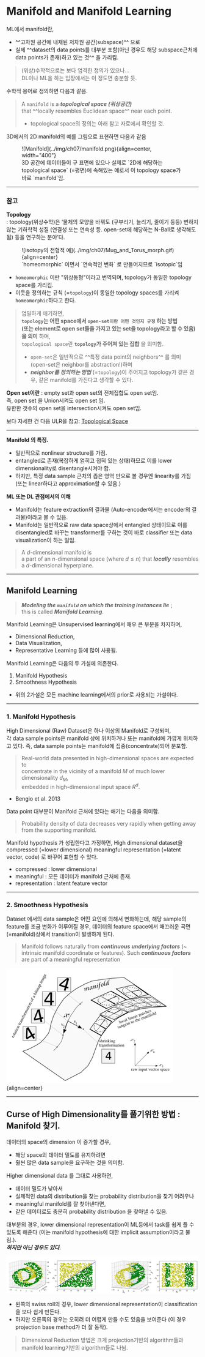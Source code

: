 # Manifold and Manifold Learning

ML에서 manifold란,  

* ^^고차원 공간에 내재된 저차원 공간(subspace)^^ 으로 
* 실제 ^^dataset의 data points를 대부분 포함(아닌 경우도 해당 subspace근처에 data points가 존재)하고 있는 것^^ 을 가리킴. 

> (위상)수학적으로는 보다 엄격한 정의가 있으나...  
> DL이나 ML을 하는 입장에서는 이 정도면 충분할 듯.

수학적 용어로 정의하면 다음과 같음. 

> A `manifold` is a ***topological space (위상공간)***  
> that ^^locally resembles Euclidean space^^ near each point.
>
> * topological space의 정의는 아래 참고 자료에서 확인할 것.


3D에서의 2D manifold의 예를 그림으로 표현하면 다음과 같음

<figure markdown>
![Manifold](../img/ch07/manifold.png){align=center, width="400"}
<figcaption>3D 공간에 데이터들이 구 표면에 있으나 실제로 `2D에 해당하는 topological space` (=평면)에 속해있는 예로서 이 topology space가 바로 `manifold`임.</figcaption>
</figure>


---

### 참고

**Topology**  
: topology(위상수학)은 ‘물체의 모양을 바꿔도 (구부리기, 늘리기, 줄이기 등등) 변하지 않는 기하학적 성질 (연결성 또는 연속성 등. open-set에 해당하는 N-Ball로 생각해도 됨) 등을 연구하는 분야’다.  

<figure markdown>
![isotopy의 전형적 예](../img/ch07/Mug_and_Torus_morph.gif){align=center}
<figcaption> `homeomorphic` 이면서 `연속적인 변화` 로 만들어지므로 `isotopic`임</figcaption>  
</figure>

* `homeomorphic` 이란 "위상동형"이라고 번역되며, topology가 동일한 topology space를 가리킴.
* 이웃을 정의하는 규칙 (=`topology`)이 동일한 topology spaces를 가리켜 `homeomorphic`하다고 한다.

> 엄밀하게 애기하면,  
> **`topology`는 어떤 space에서 `open-set이란 어떤 것인지 규정` 하는 방법**   
> **(또는 element로 open set들을 가지고 있는 set을 topology라고 할 수 있음)을 의미** 하며,  
> `topological space`란 **`topology`가 주어져 있는 집합** 을 의미함.  
> 
> * `open-set`은 일반적으로 ^^특정 data point의 neighbors^^ 를 의미 (open-set은 neighbor를 abstraction!)하며  
> * ***neighbor를 정의하는 방법*** (=`topology`)이 주어지고 topology가 같은 경우, 같은 manifold를 가진다고 생각할 수 있다.  

**Open set이란**
: empty set과 open set의 전체집합도 open set임.  
즉, open set 을 Union시켜도 open set 임.  
유한한 갯수의 open set을 intersection시켜도 open set임.

보다 자세한 건 다음 ULR을 참고: 
[Topological Space](topological_space.md)

---

**Manifold 의 특징.**

- 일반적으로 nonlinear structure를 가짐.
- entangled로 존재(복잡하게 얽히고 접혀 있는 상태)하므로 이를 lower dimensionality로 disentangle시켜야 함.
- 하지만, 특정 data sample 근처의 좁은 영역 만으로 볼 경우엔 linearity를 가짐 (또는 linear하다고 approximation할 수 있음.)


**ML 또는 DL 관점에서의 이해**

- Manifold는 feature extraction의 결과물 (Auto-encoder에서는 encoder의 결과물)이라고 볼 수 있음. 
- Manifold는 일반적으로 raw data space상에서 entangled 상태이므로 이를 disentangled로 바꾸는 transformer를 구하는 것이 바로 classifier 또는 data visualization이 하는 일임.

> A $d$-dimensional manifold is  
> a part of an $n$-dimensional space (where $d \le n$) 
> that ***locally*** resembles a $d$-dimensional hyperplane. 

---

## Manifold Learning

> ***Modeling the `manifold` on which the training instances lie*** ;  
> this is called ***Manifold Learning***. 

Manifold Learning은 Unsupervised learning에서 매우 큰 부분을 차지하며, 

* Dimensional Reduction, 
* Data Visualization, 
* Representative Learning 등에 많이 사용됨.

Manifold Learning은 다음의 두 가설에 의존한다. 

1. Manifold Hypothesis
2. Smoothness Hypothesis

* 위의 2가설은 모든 machine learning에서의 prior로 사용되는 가설이다.

---

### 1. Manifold Hypothesis

High Dimensional (Raw) Dataset은 하나 이상의 Manifold로 구성되며,  
각 data sample points은 manifold 상에 위치하거나 또는 manifold에 가깝게 위치하고 있다. 
즉, data sample points는 manifold에 집중(concentrate)되어 분포함.

> Real-world data presented in high-dimensional spaces are expected to  
> concentrate in the vicinity of a manifold $M$ of much lower dimensionality $d_M$,  
> embedded in high-dimensional input space $R^d$. 
- Bengio et al. 2013

Data point 대부분이 Manifold 근처에 있다는 애기는 다음을 의미함.

> Probability density of data decreases very rapidly when getting away from the supporting manifold.

Manifold hypothesis 가 성립한다고 가정하면, High dimensional dataset을 compressed (=lower dimensional) meaningful representation (=latent vector, code) 로 바꾸어 표현할 수 있다.

* compressed : lower dimensional
* meaningful : 모든 데이터가 manifold 근처에 존재.
* representation : latent feature vector

---

### 2. Smoothness Hypothesis

Dataset 에서의 data sample은 어떤 요인에 의해서 변화하는데, 해당 sample의 feature를 조금 변화가 이루어질 경우, 데이터의 feature space에서 매끄러운 곡면 (=manifold)상에서 transition이 발생하게 된다. 

> Manifold follows naturally from ***continuous underlying factors*** (~ intrinsic manifold coordinate or features). Such ***continuous factors*** are part of a meaningful representation

![](../img/ch07/manifold_smoothness.png){align=center}

---

## Curse of High Dimensionality를 풀기위한 방법 : Manifold 찾기.

데이터의 space의 dimension 이 증가할 경우, 

* 해당 space의 데이터 밀도를 유지하려면 
* 훨씬 많은 data sample을 요구하는 것을 의미함.

Higher dimensional data 를 그대로 사용하면, 

* 데이터 밀도가 낮아서 
* 실제적인 data의 distribution을 찾는 probability distribution을 찾기 어려우나 
* meaningful manifold를 잘 찾아낸다면, 
* 같은 데이터로도 충분히 probability distribution 을 찾아낼 수 있음.

대부분의 경우, lower dimensional representation이 ML등에서 task를 쉽게 풀 수 있도록 해준다 (이는 manifold hypothesis에 대한 implicit assumption이라고 불림.).  
***하지만 아닌 경우도 있다.*** 

![](../img/ch07/manifold_learning.png)

* 왼쪽의 swiss roll의 경우, lower dimensional representation이 classification을 보다 쉽게 만든다.
* 하지만 오른쪽의 경우는 오히려 더 어렵게 만들 수도 있음을 보여준다 (이 경우 projection base method가 더 잘 동작). 

> Dimensional Reduction 방법은 크게 projection기반의 algorithm들과 manifold learning기반의 algorithm들로 나뉨.